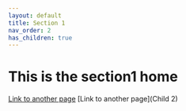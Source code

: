 ```yaml
---
layout: default
title: Section 1
nav_order: 2
has_children: true
---
```


# This is the section1 home

[Link to another page](../section2/s2c1.md)
[Link to another page](Child 2)
